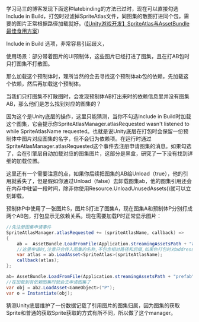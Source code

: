 学习马三的博客发现下面这种latebinding的方法已过时，现在可以直接勾选Include in Build，打包时过滤掉SpriteAtlas文件，同图集的散图打进同个包，需要的图片正常根据路径加载就好。([【Unity游戏开发】SpriteAtlas与AssetBundle最佳食用方案](https://www.cnblogs.com/msxh/p/14194756.html))

Include in Build 选项，非常容易引起歧义，

使用场景：部分带着图片的UI预制体，这些图片已经打进了图集，且在打AB包时只打图集不打散图。

那么加载这个预制体时，理所当然的会去寻找这个预制体ab包的依赖，先加载这个依赖，然后再加载这个预制体。

当我们只打图集不打散图时，会发现预制体AB打出来时的依赖信息里并没有图集AB，那么他们是怎么找到对应的图集的？

因为这个是Unity底层的操作，这里只能猜测，当你不勾选Include in Build时加载这个图集，它会提示你SpriteAtlasManager.atlasRequested wasn't listened to while SpriteAtlasName requested。也就是说Unity底层在打包时会保留一份预制体中图片对应图集的名字，但不会归为依赖项。在运行时通过SpriteAtlasManager.atlasRequested这个事件去注册申请图集的消息。如果勾选了，会在引擎层自动加载对应的图集图片，这部分是黑盒，研究了一下没有找到详细的加载位置。

这里还有一个需要注意的点，如果你后续把图集的AB给Unload（true），他的引用就丢失了，但是假如你通过Unload（false）去卸载图集ab，他的图集引用还会在内存中驻留一段时间，除非你使用Resource.UnloadUnusedAssets()就可以立刻卸载。

预制体P中使用了一张图片S，图片S打进了图集A，现在图集A和预制体P分别打成两个AB包，打包显示无依赖关系。现在需要加载P时正常显示图片：

```c#
//先注册图集申请事件
SpriteAtlasManager.atlasRequested += (spriteAtlasName, callback) =>
{
    ab =  AssetBundle.LoadFromFile(Application.streamingAssetsPath + "atlas");
    //这里申请时,注意只会传入图集的名称,不包含相对路径和后缀,如果你打包时对address做了处理,那么相应的这里也需要做
    var atlas = ab.LoadAsset<SpriteAtlas>(spriteAtlasName);
    callback(atlas);
};
```

```c#
ab= AssetBundle.LoadFromFile(Application.streamingAssetsPath + "prefab");
//在加载到有依赖图集时就会去申请图集了
var obj = ab2.LoadAsset<GameObject>("P");
var o = Instantiate(obj);
```

猜测Unity底层维护了一份数据记载了引用图片的图集归属，因为图集的获取Sprite和普通的获取Sprite获取的方式有所不同，所以做了这个manager。



